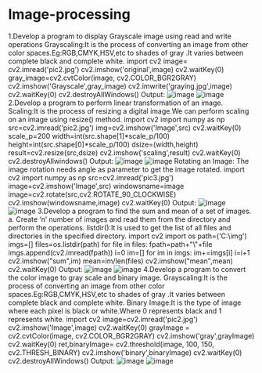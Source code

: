 # Image-processing
1.Develop a program to display Grayscale image using read and write operations 
Grayscaling:It is the process of converting an image from other color spaces.Eg:RGB,CMYK,HSV,etc to shades of gray .It varies between complete black and complete white.
import cv2
image= cv2.imread('pic2.jpg')
cv2.imshow('original',image)
cv2.waitKey(0)
gray_image=cv2.cvtColor(image, cv2.COLOR_BGR2GRAY)
cv2.imshow('Grayscale',gray_image)
cv2.imwrite('graying.jpg',image)
cv2.waitKey(0)
cv2.destroyAllWindows()
Output:
![image](https://user-images.githubusercontent.com/72489647/104427696-6cfd4800-5538-11eb-9bda-405c09955a56.png)
![image](https://user-images.githubusercontent.com/72489647/104428096-e432dc00-5538-11eb-99a8-1267a228eefe.png)
2.Develop a program to perform linear transformation of an image. 
Scaling:It is the process of resizing a digital image.We can perform scaling on an image using resize() method.
import cv2
import numpy as np
src=cv2.imread('pic2.jpg')
img=cv2.imshow('Image',src)
cv2.waitKey(0)
scale_p=200
width=int(src.shape[1]*scale_p/100)
height=int(src.shape[0]*scale_p/100)
dsize=(width,height)
result=cv2.resize(src,dsize)
cv2.imshow('scaling',result)
cv2.waitKey(0)
cv2.destroyAllwindows()
Output:
![image](https://user-images.githubusercontent.com/72489647/104429834-e5fd9f00-553a-11eb-98e1-92087eae073c.png)
![image](https://user-images.githubusercontent.com/72489647/104430277-53113480-553b-11eb-8b21-85237a0fb184.png)
Rotating an Image: The image rotation needs angle as parameter to get the image rotated.
import cv2
import numpy as np
src=cv2.imread('pic3.jpg')
image=cv2.imshow('Image',src)
windowsname=image
image=cv2.rotate(src,cv2.ROTATE_90_CLOCKWISE)
cv2.imshow(windowsname,image)
cv2.waitKey(0)
Output:
![image](https://user-images.githubusercontent.com/72489647/104432088-7f2db500-553d-11eb-861a-a03e3038d634.png)
![image](https://user-images.githubusercontent.com/72489647/104432324-c2882380-553d-11eb-9de1-3209b82f6981.png)
3.Develop a program to find the sum and mean of a set of images. 
a.	Create ‘n’ number of images and read them from the directory and perform the operations.
listdir():It is used to get the list of all files and directories in the specified directory.
import cv2
import os
path=('C:\img')
imgs=[]
files=os.listdir(path)
for file in files:
 fpath=path+"\\"+file
 imgs.append(cv2.imread(fpath))
 i=0
 im=[]
 for im in imgs:
   im+=imgs[i]
   i=i+1
cv2.imshow("sum",im)
mean=im/len(files)
cv2.imshow("mean",mean) 
cv2.waitKey(0) 
Output:
![image](https://user-images.githubusercontent.com/72489647/104435265-07618980-5541-11eb-83c0-301cbd068559.png)
![image](https://user-images.githubusercontent.com/72489647/104435424-3841be80-5541-11eb-9f04-34126a5429f7.png)
4.Develop a program to convert the color image to gray scale and binary image.
Grayscaling:It is the process of converting an image from other color spaces.Eg:RGB,CMYK,HSV,etc to shades of gray .It varies between complete black and complete white.
Binary Image:It is the type of image where each pixel is black or white.Where 0 represents black and 1 represents white.
import cv2
image=cv2.imread('pic2.jpg')
cv2.imshow('Image',image)
cv2.waitKey(0)
grayImage = cv2.cvtColor(image, cv2.COLOR_BGR2GRAY)
cv2.imshow('gray',grayImage)
cv2.waitKey(0)
ret,binaryImage= cv2.threshold(image, 100, 150, cv2.THRESH_BINARY)
cv2.imshow('binary',binaryImage)
cv2.waitKey(0)
cv2.destroyAllWindows()
Output:
![image](https://user-images.githubusercontent.com/72489647/104436455-7ab7cb00-5542-11eb-88d5-84126740db81.png)
![image](https://user-images.githubusercontent.com/72489647/104436644-b5b9fe80-5542-11eb-825c-f0fb73fcbaed.png)






